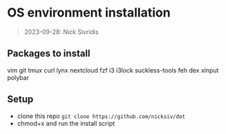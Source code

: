 # OS environment installation

> 2023-09-28: Nick Sivridis

## Packages to install
vim git tmux curl lynx nextcloud fzf i3 i3lock suckless-tools feh dex xinput polybar

## Setup
* clone this repo `git clone https://github.com/nicksiv/dot`
* chmod+x and run the install script

